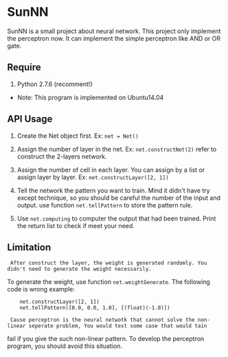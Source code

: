 <!---
layout: intro
title: SunNN
-->

# SunNN 

SunNN is a small project about neural network. This project only implement the perceptron now. It can implement the simple perceptron like AND or OR gate.

## Require
1. Python 2.7.6 (recomment!)

* Note: This program is implemented on Ubuntu14.04

## API Usage
1. Create the Net object first. Ex: ```net = Net()```

2. Assign the number of layer in the net. Ex: ```net.constructNet(2)``` refer to construct the 2-layers network.

3. Assign the number of cell in each layer. You can assign by a list or assign layer by layer.
Ex: ```net.constructLayer([2, 1])```

4. Tell the network the pattern you want to train. Mind it didn't have try except technique, so you should be careful the number of the input and output. use function ```net.tellPattern``` to store the pattern rule.

5. Use ```net.computing``` to computer the output that had been trained. Print the return list to check if meet your need.


## Limitation
     After construct the layer, the weight is generated randomly. You didn't need to generate the weight necessarily.
To generate the weight, use function ```net.weightGenerate```. The following code is wrong example:
```
	net.constructLayer([2, 1])
	net.tellPattern([0.0, 0.0, 1.0], [(float)(-1.0)])
```
     Cause perceptron is the neural netwotk that cannot solve the non-linear seperate problem, You would test some case that would tain 
fail if you give the such non-linear pattern. To develop the perceptron program, you should avoid this situation.

